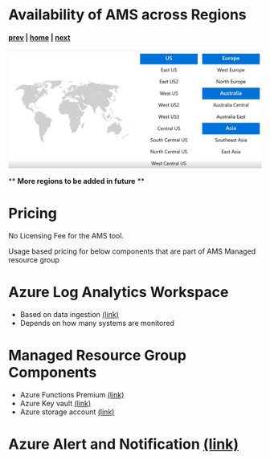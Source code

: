 # Availability of AMS across Regions

#### [prev](./features.md) | [home](./introduction.md)  | [next](./providers.md)

![image](/content/sap-on-azure/images/availability.png)

** **More regions to be added in future** **


# Pricing

No Licensing Fee for the AMS tool.

Usage based pricing for below components that are part of AMS Managed resource group

# Azure Log Analytics Workspace

* Based on data ingestion [(link)](https://azure.microsoft.com/en-us/pricing/details/monitor/)
* Depends on how many systems are monitored

# Managed Resource Group Components

* Azure Functions Premium [(link)](https://azure.microsoft.com/pricing/details/functions/#pricing)
* Azure Key vault [(link)](https://azure.microsoft.com/pricing/details/key-vault/)
* Azure storage account [(link)](https://azure.microsoft.com/pricing/details/storage/queues/)

# Azure Alert and Notification [(link)](https://azure.microsoft.com/en-us/pricing/details/monitor/)
